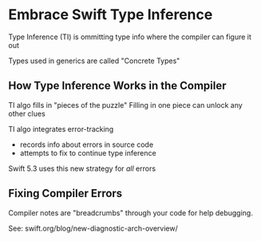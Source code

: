 # Embrace Swift Type Inference

Type Inference (TI) is ommitting type info where the compiler can figure it out

Types used in generics are called "Concrete Types"

## How Type Inference Works in the Compiler

TI algo fills in "pieces of the puzzle" 
Filling in one piece can unlock any other clues

TI algo integrates error-tracking
- records info about errors in source code
- attempts to fix to continue type inference

Swift 5.3 uses this new strategy for _all_ errors


## Fixing Compiler Errors

Compiler notes are "breadcrumbs" through your code for help debugging.

See: 
swift.org/blog/new-diagnostic-arch-overview/